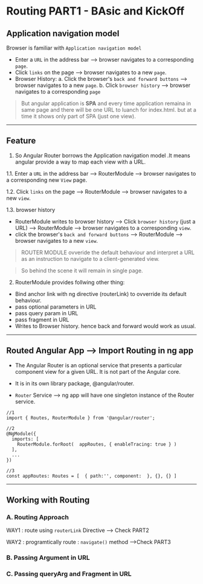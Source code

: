 # Routing PART1 - BAsic and KickOff

## Application navigation model
Browser is familiar with `Application navigation model`
- Enter a `URL` in the address bar -->  browser navigates to a corresponding `page`.
- Click `links` on the page --> browser navigates to a new `page`.
- Browser History:
a. Click the browser's `back and forward buttons` --> browser navigates to a new `page`.
b. Click `browser history` --> browser navigates to a corresponding `page`

> But angular application is **SPA** and every time application remaina in same page and there will be one URL to luanch for index.html.
but at a time it shows only part of SPA (just one view). 

***
## Feature
1. So Angular Router borrows the Application navigation model .It means angular provide a way to map each view with a URL.

1.1. Enter a `URL` in the address bar --> RouterModule --> browser navigates to a corresponding new `View` page.

1.2. Click `links` on the page --> RouterModule --> browser navigates to a new `view`.

1.3. browser history
- RouterModule writes to browser history --> Click `browser history` (just a URL) --> RouterModule --> browser navigates to a corresponding `view`.
- click the browser's `back and forward buttons` --> RouterModule --> browser navigates to a new `view`.

> ROUTER MODULE ovveride the default behaviour and interpret a URL as an instruction to navigate to a client-generated view. 

> So behind the scene it will remain in single page.

2. RouterModule provides follwing other thing:
- Bind anchor link with ng directive (routerLink) to ovverride its default behaviour. 
- pass optional parameters in URL
- pass query param in URL
- pass fragment in URL
- Writes to Browser history. hence back and forward would work as usual.

***

## Routed Angular App --> Import Routing in ng app
- The Angular Router is an optional service that presents a particular component view for a given URL. It is not part of the Angular core. 
- It is in its own library package, @angular/router.

- `Router` Service --> ng app will have one singleton instance of the Router service.
```
//1
import { Routes, RouterModule } from '@angular/router';

//2
@NgModule({
  imports: [
    RouterModule.forRoot(  appRoutes, { enableTracing: true } )
  ],
  ...
})

//3
const appRoutes: Routes = [  { path:'', component:  }, {}, {} ] 
```
***

## Working with Routing
### A. Routing Approach
WAY1 : route using `routerLink` Directive --> Check PART2

WAY2 : programtically route : `navigate()` method -->Check PART3

### B. Passing Argument in URL

### C. Passing queryArg and Fragment in URL




